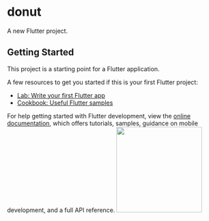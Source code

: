 # donut

A new Flutter project.

## Getting Started

This project is a starting point for a Flutter application.

A few resources to get you started if this is your first Flutter project:

- [Lab: Write your first Flutter app](https://docs.flutter.dev/get-started/codelab)
- [Cookbook: Useful Flutter samples](https://docs.flutter.dev/cookbook)

For help getting started with Flutter development, view the
[online documentation](https://docs.flutter.dev/), which offers tutorials,
samples, guidance on mobile development, and a full API reference.
<img src ="!https://github.com/Alishekfeh/donut/assets/40968259/3e24b147-253d-46ce-80b8-0b1b7b071c02)
" width="200" gieght="300">

